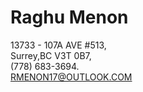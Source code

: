 Raghu Menon
===========
13733 - 107A AVE #513,  
Surrey,BC V3T 0B7,  
(778) 683-3694.  
[RMENON17@OUTLOOK.COM](mailto:rmenon17@outlook.com)  
